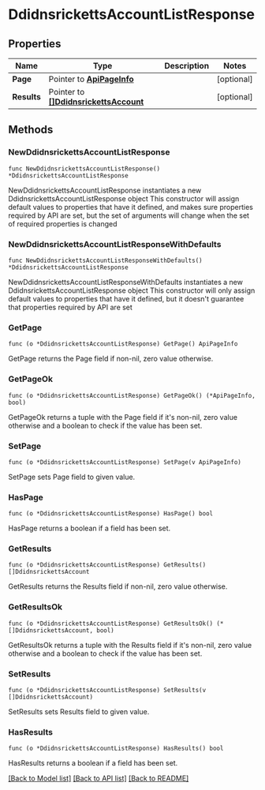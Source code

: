 # DdidnsrickettsAccountListResponse

## Properties

Name | Type | Description | Notes
------------ | ------------- | ------------- | -------------
**Page** | Pointer to [**ApiPageInfo**](ApiPageInfo.md) |  | [optional] 
**Results** | Pointer to [**[]DdidnsrickettsAccount**](DdidnsrickettsAccount.md) |  | [optional] 

## Methods

### NewDdidnsrickettsAccountListResponse

`func NewDdidnsrickettsAccountListResponse() *DdidnsrickettsAccountListResponse`

NewDdidnsrickettsAccountListResponse instantiates a new DdidnsrickettsAccountListResponse object
This constructor will assign default values to properties that have it defined,
and makes sure properties required by API are set, but the set of arguments
will change when the set of required properties is changed

### NewDdidnsrickettsAccountListResponseWithDefaults

`func NewDdidnsrickettsAccountListResponseWithDefaults() *DdidnsrickettsAccountListResponse`

NewDdidnsrickettsAccountListResponseWithDefaults instantiates a new DdidnsrickettsAccountListResponse object
This constructor will only assign default values to properties that have it defined,
but it doesn't guarantee that properties required by API are set

### GetPage

`func (o *DdidnsrickettsAccountListResponse) GetPage() ApiPageInfo`

GetPage returns the Page field if non-nil, zero value otherwise.

### GetPageOk

`func (o *DdidnsrickettsAccountListResponse) GetPageOk() (*ApiPageInfo, bool)`

GetPageOk returns a tuple with the Page field if it's non-nil, zero value otherwise
and a boolean to check if the value has been set.

### SetPage

`func (o *DdidnsrickettsAccountListResponse) SetPage(v ApiPageInfo)`

SetPage sets Page field to given value.

### HasPage

`func (o *DdidnsrickettsAccountListResponse) HasPage() bool`

HasPage returns a boolean if a field has been set.

### GetResults

`func (o *DdidnsrickettsAccountListResponse) GetResults() []DdidnsrickettsAccount`

GetResults returns the Results field if non-nil, zero value otherwise.

### GetResultsOk

`func (o *DdidnsrickettsAccountListResponse) GetResultsOk() (*[]DdidnsrickettsAccount, bool)`

GetResultsOk returns a tuple with the Results field if it's non-nil, zero value otherwise
and a boolean to check if the value has been set.

### SetResults

`func (o *DdidnsrickettsAccountListResponse) SetResults(v []DdidnsrickettsAccount)`

SetResults sets Results field to given value.

### HasResults

`func (o *DdidnsrickettsAccountListResponse) HasResults() bool`

HasResults returns a boolean if a field has been set.


[[Back to Model list]](../README.md#documentation-for-models) [[Back to API list]](../README.md#documentation-for-api-endpoints) [[Back to README]](../README.md)


